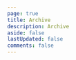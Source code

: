 ```yaml
---
page: true
title: Archive
description: Archive
aside: false
lastUpdated: false
comments: false
---
```


<Archives/>
